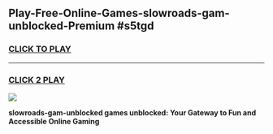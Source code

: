 
## Play-Free-Online-Games-slowroads-gam-unblocked-Premium #s5tgd
<h3>
<a href="https://premium.freeplayer.one?title=slowroads-gam-unblocked&ref=8M">CLICK TO PLAY</a></h3>
<hr>

<h3>
<a href="https://premium.freeplayer.one?title=slowroads-gam-unblocked&ref=8M">CLICK 2 PLAY</a>
  
</h3>

<a href="https://premium.freeplayer.one?title=slowroads-gam-unblocked&ref=8M"><img src="https://clearcache.store/games.png"></a>


**slowroads-gam-unblocked games unblocked: Your Gateway to Fun and Accessible Online Gaming**
